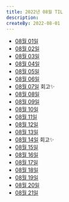 ```yaml
---
title: 2022년 08월 TIL
description: 
createBy: 2022-08-01
---
```


- [08월 01일](./20220801.md)
- [08월 02일](./20220802.md)
- [08월 03일](./20220803.md)
- [08월 04일](./20220804.md)
- [08월 05일](./20220805.md)
- [08월 06일](./20220806.md)
- [08월 07일](./20220807.md) 회고✨
- [08월 08일](./20220808.md)
- [08월 09일](./20220809.md)
- [08월 10일](./20220810.md)
- [08월 11일](./20220811.md)
- [08월 12일](./20220812.md)
- [08월 13일](./20220813.md)
- [08월 14일](./20220814.md) 회고✨
- [08월 15일](./20220815.md)
- [08월 16일](./20220816.md)
- [08월 17일](./20220817.md)
- [08월 18일](./20220818.md)
- [08월 19일](./20220819.md)
- [08월 20일](./20220820.md)
- [08월 21일](./20220821.md)

